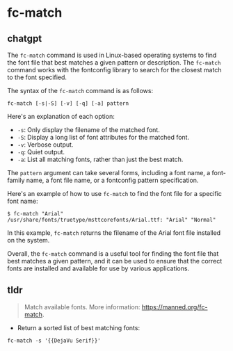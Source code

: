 # fc-match 
## chatgpt 
The `fc-match` command is used in Linux-based operating systems to find the font file that best matches a given pattern or description. The `fc-match` command works with the fontconfig library to search for the closest match to the font specified.

The syntax of the `fc-match` command is as follows:

```
fc-match [-s|-S] [-v] [-q] [-a] pattern
```

Here's an explanation of each option:

- `-s`: Only display the filename of the matched font.
- `-S`: Display a long list of font attributes for the matched font.
- `-v`: Verbose output.
- `-q`: Quiet output.
- `-a`: List all matching fonts, rather than just the best match.

The `pattern` argument can take several forms, including a font name, a font-family name, a font file name, or a fontconfig pattern specification.

Here's an example of how to use `fc-match` to find the font file for a specific font name:

```
$ fc-match "Arial"
/usr/share/fonts/truetype/msttcorefonts/Arial.ttf: "Arial" "Normal"
```

In this example, `fc-match` returns the filename of the Arial font file installed on the system.

Overall, the `fc-match` command is a useful tool for finding the font file that best matches a given pattern, and it can be used to ensure that the correct fonts are installed and available for use by various applications. 

## tldr 
 
> Match available fonts.
> More information: <https://manned.org/fc-match>.

- Return a sorted list of best matching fonts:

`fc-match -s '{{DejaVu Serif}}'`
